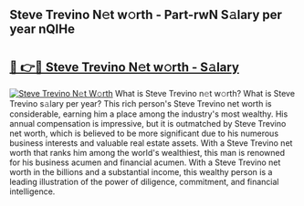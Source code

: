 ## Steve Trevino N𝚎t w𝚘rth - Part-rwN S𝚊lary per year nQIHe

# <h2><a href="http://gc58ewd.nevu.top/?p=Steve+Trevino">🔗 👉🔴 Steve Trevino N𝚎t w𝚘rth - S𝚊lary</a></h2>

[![Steve Trevino N𝚎t W𝚘rth](https://i.imgur.com/Oavwk0R.jpeg)](http://gc58ewd.nevu.top/?p=Steve+Trevino)
What is Steve Trevino n𝚎t w𝚘rth? What is Steve Trevino s𝚊lary per year?
This rich person's Steve Trevino net worth is considerable, earning him a place among the industry's most wealthy. His annual compensation is impressive, but it is outmatched by Steve Trevino net worth, which is believed to be more significant due to his numerous business interests and valuable real estate assets. With a Steve Trevino net worth that ranks him among the world's wealthiest, this man is renowned for his business acumen and financial acumen. With a Steve Trevino net worth in the billions and a substantial income, this wealthy person is a leading illustration of the power of diligence, commitment, and financial intelligence.
